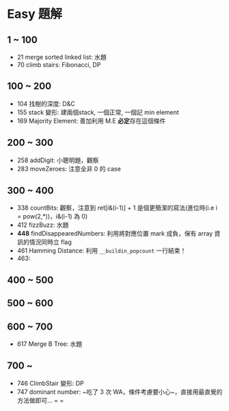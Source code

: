 # Easy 題解

## 1 ~ 100
* 21 merge sorted linked list: 水題
* 70 climb stairs: Fibonacci, DP

## 100 ~ 200
* 104 找樹的深度: D&C
* 155 stack 變形: 建兩個stack, 一個正常, 一個記 min element
* 169 Majority Element: 善加利用 M.E **必定**存在這個條件

## 200 ~ 300
* 258 addDigit: 小聰明題，觀察
* 283 moveZeroes: 注意全非 0 的 case

## 300 ~ 400
* 338 countBits: 觀察，注意到 ret[i&(i-1)] + 1 是個更簡潔的寫法(進位時(i.e i = pow(2,\*))，i&(i-1) 為 0)
* 412 fizzBuzz: 水題
* **448** findDisappearedNumbers: 利用將對應位置 mark 成負，保有 array 資訊的情況同時立 flag
* 461 Hamming Distance: 利用 `__buildin_popcount` 一行結束！
* 463: 

## 400 ~ 500

## 500 ~ 600

## 600 ~ 700
* 617 Merge B Tree: 水題

## 700 ~
* 746 ClimbStair 變形: DP
* 747 dominant number: ~吃了 3 次 WA，條件考慮要小心~，直接用最直覺的方法做即可... = =

